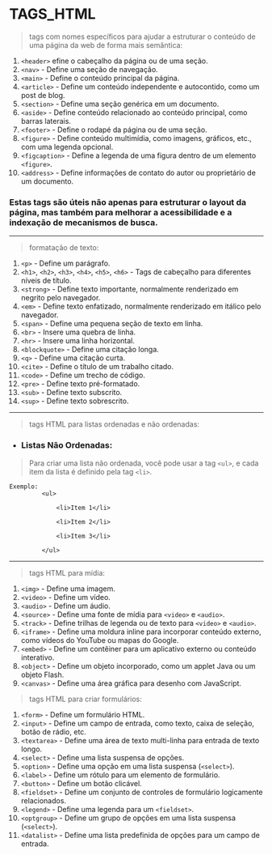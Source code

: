 # TAGS_HTML

>  tags com nomes específicos para ajudar a estruturar o conteúdo de uma página da web de forma mais semântica:

1. `<header>` efine o cabeçalho da página ou de uma seção.
2. `<nav>` - Define uma seção de navegação.
3. `<main>` - Define o conteúdo principal da página.
4. `<article>` - Define um conteúdo independente e autocontido, como um post de blog.
5. `<section>` - Define uma seção genérica em um documento.
6. `<aside>` - Define conteúdo relacionado ao conteúdo principal, como barras laterais.
7. `<footer>` - Define o rodapé da página ou de uma seção.
8. `<figure>` - Define conteúdo multimídia, como imagens, gráficos, etc., com uma legenda opcional.
9. `<figcaption>` - Define a legenda de uma figura dentro de um elemento `<figure>`.
10. `<address>` - Define informações de contato do autor ou proprietário de um documento.

### Estas tags são úteis não apenas para estruturar o layout da página, mas também para melhorar a acessibilidade e a indexação de mecanismos de busca.
---
> formatação de texto:

1. `<p>` - Define um parágrafo.
2. `<h1>`, `<h2>`, `<h3>`, `<h4>`, `<h5>`, `<h6>` - Tags de cabeçalho para diferentes níveis de título.
3. `<strong>` - Define texto importante, normalmente renderizado em negrito pelo navegador.
4. `<em>` - Define texto enfatizado, normalmente renderizado em itálico pelo navegador.
5. `<span>` - Define uma pequena seção de texto em linha.
6. `<br>` - Insere uma quebra de linha.
7. `<hr>` - Insere uma linha horizontal.
8. `<blockquote>` - Define uma citação longa.
9. `<q>` - Define uma citação curta.
10. `<cite>` - Define o título de um trabalho citado.
11. `<code>` - Define um trecho de código.
12. `<pre>` - Define texto pré-formatado.
13. `<sub>` - Define texto subscrito.
14. `<sup>` - Define texto sobrescrito.

----

> tags HTML para listas ordenadas e não ordenadas:
  
  
- ### Listas Não Ordenadas: 

 > Para criar uma lista não ordenada, você pode usar a tag `<ul>`, e cada item da lista é definido pela tag `<li>`.
 
    Exemplo:
             <ul>
         
                 <li>Item 1</li>
         
                 <li>Item 2</li>
         
                 <li>Item 3</li>
     
             </ul>
---
> tags HTML para mídia:

1. `<img>` - Define uma imagem.
2. `<video>` - Define um vídeo.
3. `<audio>` - Define um áudio.
4. `<source>` - Define uma fonte de mídia para `<video>` e `<audio>`.
5. `<track>` - Define trilhas de legenda ou de texto para `<video>` e `<audio>`.
6. `<iframe>` - Define uma moldura inline para incorporar conteúdo externo, como vídeos do YouTube ou mapas do Google.
7. `<embed>` - Define um contêiner para um aplicativo externo ou conteúdo interativo.
8. `<object>` - Define um objeto incorporado, como um applet Java ou um objeto Flash.
9. `<canvas>` - Define uma área gráfica para desenho com JavaScript.
>tags HTML para criar formulários:

1. `<form>` - Define um formulário HTML.
2. `<input>` - Define um campo de entrada, como texto, caixa de seleção, botão de rádio, etc.
3. `<textarea>` - Define uma área de texto multi-linha para entrada de texto longo.
4. `<select>` - Define uma lista suspensa de opções.
5. `<option>` - Define uma opção em uma lista suspensa (`<select>`).
6. `<label>` - Define um rótulo para um elemento de formulário.
7. `<button>` - Define um botão clicável.
8. `<fieldset>` - Define um conjunto de controles de formulário logicamente relacionados.
9. `<legend>` - Define uma legenda para um `<fieldset>`.
10. `<optgroup>` - Define um grupo de opções em uma lista suspensa (`<select>`).
11. `<datalist>` - Define uma lista predefinida de opções para um campo de entrada.